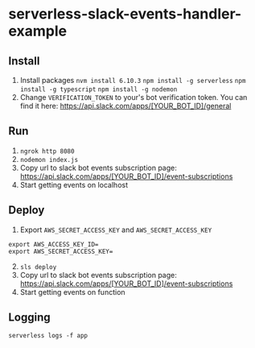 # serverless-slack-events-handler-example

## Install
1. Install packages
`nvm install 6.10.3`
`npm install -g serverless`
`npm install -g typescript`
`npm install -g nodemon`
2. Change `VERIFICATION_TOKEN` to your's bot verification token. You can find it here: https://api.slack.com/apps/[YOUR_BOT_ID]/general

## Run
1. `ngrok http 8080`
2. `nodemon index.js`
3. Copy url to slack bot events subscription page: https://api.slack.com/apps/[YOUR_BOT_ID]/event-subscriptions
4. Start getting events on localhost

## Deploy
1. Export `AWS_SECRET_ACCESS_KEY` and `AWS_SECRET_ACCESS_KEY`
```
export AWS_ACCESS_KEY_ID=
export AWS_SECRET_ACCESS_KEY=
```
2. `sls deploy`
3. Copy url to slack bot events subscription page: https://api.slack.com/apps/[YOUR_BOT_ID]/event-subscriptions
4. Start getting events on function

## Logging
`serverless logs -f app`